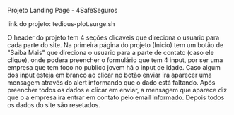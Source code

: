 Projeto Landing Page - 4SafeSeguros


link do projeto: tedious-plot.surge.sh

O header do projeto tem 4 seções clicaveis que direciona o usuario para cada parte do site. Na primeira página do projeto (Inicio) tem um botão de "Saiba Mais" que direciona o usuario para a parte de contato (caso ele clique), onde podera preencher o formulário que tem 4 input, por ser uma empresa que tem foco no publico jovem há o input de idade. Caso algum dos input esteja em branco ao clicar no botão enviar ira aparecer uma mensagem através do alert informando que o dado está faltando. Após preencher todos os dados e clicar em enviar, a mensagem que aparece diz que o a empresa ira entrar em contato pelo email informado. Depois todos os dados do site são resetados.

